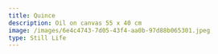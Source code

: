```yaml
---
title: Quince
description: Oil on canvas 55 x 40 cm
image: /images/6e4c4743-7d05-43f4-aa0b-97d88b065301.jpeg
type: Still Life
---
```

